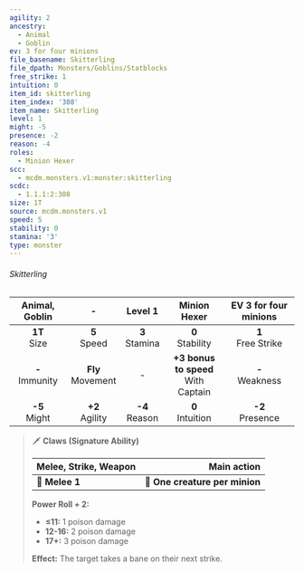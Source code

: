 ```yaml
---
agility: 2
ancestry:
  - Animal
  - Goblin
ev: 3 for four minions
file_basename: Skitterling
file_dpath: Monsters/Goblins/Statblocks
free_strike: 1
intuition: 0
item_id: skitterling
item_index: '308'
item_name: Skitterling
level: 1
might: -5
presence: -2
reason: -4
roles:
  - Minion Hexer
scc:
  - mcdm.monsters.v1:monster:skitterling
scdc:
  - 1.1.1:2:308
size: 1T
source: mcdm.monsters.v1
speed: 5
stability: 0
stamina: '3'
type: monster
---
```


###### Skitterling

|   Animal, Goblin    |           -           |      Level 1       |              Minion Hexer               | EV 3 for four minions  |
| :-----------------: | :-------------------: | :----------------: | :-------------------------------------: | :--------------------: |
|  **1T**<br/> Size   |   **5**<br/> Speed    | **3**<br/> Stamina |          **0**<br/> Stability           | **1**<br/> Free Strike |
| **-**<br/> Immunity | **Fly**<br/> Movement |         -          | **+3 bonus to speed**<br/> With Captain |  **-**<br/> Weakness   |
|  **-5**<br/> Might  |  **+2**<br/> Agility  | **-4**<br/> Reason |          **0**<br/> Intuition           |  **-2**<br/> Presence  |

<!-- -->
> 🗡 **Claws (Signature Ability)**
>
> | **Melee, Strike, Weapon** |                **Main action** |
> | ------------------------- | -----------------------------: |
> | **📏 Melee 1**            | **🎯 One creature per minion** |
>
> **Power Roll + 2:**
>
> - **≤11:** 1 poison damage
> - **12-16:** 2 poison damage
> - **17+:** 3 poison damage
>
> **Effect:** The target takes a bane on their next strike.

